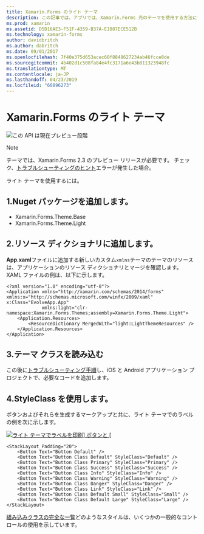 ```yaml
---
title: Xamarin.Forms のライト テーマ
description: この記事では、アプリでは、Xamarin.Forms 光のテーマを使用する方法について説明します。
ms.prod: xamarin
ms.assetid: D5D16AE3-F51F-4359-B37A-E1087ECE512B
ms.technology: xamarin-forms
author: davidbritch
ms.author: dabritch
ms.date: 09/01/2017
ms.openlocfilehash: 7f40e375d653acec60f8848627234ab46fcce8de
ms.sourcegitcommit: 4b402d1c508fa84e4fc3171a6e43b811323948fc
ms.translationtype: MT
ms.contentlocale: ja-JP
ms.lasthandoff: 04/23/2019
ms.locfileid: "60896273"
---
```

# <a name="xamarinforms-light-theme"></a>Xamarin.Forms のライト テーマ

![](~/media/shared/preview.png "この API は現在プレビュー段階")

> [!NOTE]
> テーマでは、Xamarin.Forms 2.3 のプレビュー リリースが必要です。 チェック、[トラブルシューティングのヒント](~/xamarin-forms/user-interface/themes/index.md)エラーが発生した場合。

ライト テーマを使用するには。

## <a name="1-add-nuget-packages"></a>1.Nuget パッケージを追加します。

* Xamarin.Forms.Theme.Base
* Xamarin.Forms.Theme.Light

## <a name="2-add-to-the-resource-dictionary"></a>2.リソース ディクショナリに追加します。

**App.xaml**ファイルに追加する新しいカスタム`xmlns`テーマのテーマのリソースは、アプリケーションのリソース ディクショナリとマージを確認します。
XAML ファイルの例は、以下に示します。

```xaml
<?xml version="1.0" encoding="utf-8"?>
<Application xmlns="http://xamarin.com/schemas/2014/forms" xmlns:x="http://schemas.microsoft.com/winfx/2009/xaml" x:Class="EvolveApp.App"
             xmlns:light="clr-namespace:Xamarin.Forms.Themes;assembly=Xamarin.Forms.Theme.Light">
    <Application.Resources>
        <ResourceDictionary MergedWith="light:LightThemeResources" />
    </Application.Resources>
</Application>
```

## <a name="3-load-theme-classes"></a>3.テーマ クラスを読み込む

この後に[トラブルシューティング手順](~/xamarin-forms/user-interface/themes/index.md)し、iOS と Android アプリケーション プロジェクトで、必要なコードを追加します。

## <a name="4-use-styleclass"></a>4.StyleClass を使用します。

ボタンおよびそれらを生成するマークアップと共に、ライト テーマでのラベルの例を次に示します。

[![](light-images/light-theme-sml.png "ライト テーマでラベルを印刷] ボタンと [")](light-images/light-theme.png#lightbox "ボタンし、ライト テーマでのラベル")

```xaml
<StackLayout Padding="20">
    <Button Text="Button Default" />
    <Button Text="Button Class Default" StyleClass="Default" />
    <Button Text="Button Class Primary" StyleClass="Primary" />
    <Button Text="Button Class Success" StyleClass="Success" />
    <Button Text="Button Class Info" StyleClass="Info" />
    <Button Text="Button Class Warning" StyleClass="Warning" />
    <Button Text="Button Class Danger" StyleClass="Danger" />
    <Button Text="Button Class Link" StyleClass="Link" />
    <Button Text="Button Class Default Small" StyleClass="Small" />
    <Button Text="Button Class Default Large" StyleClass="Large" />
</StackLayout>
```

[組み込みクラスの完全な一覧](~/xamarin-forms/user-interface/themes/index.md)どのようなスタイルは、いくつかの一般的なコントロールの使用を示しています。

